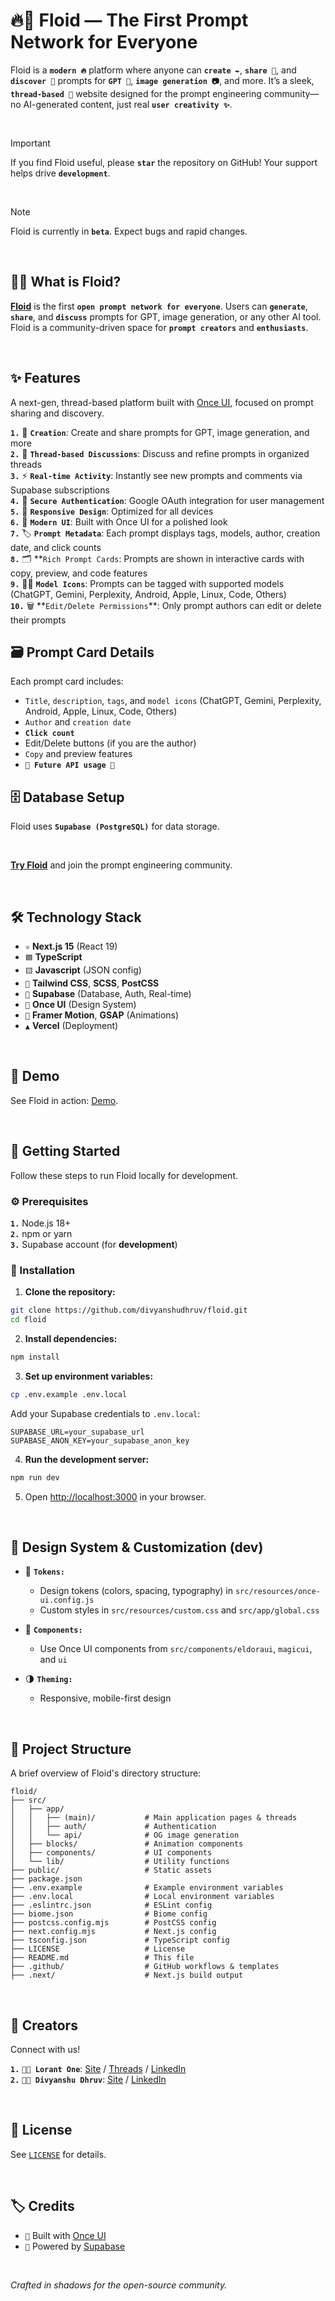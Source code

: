 # 🔥📜 Floid — The First Prompt Network for Everyone

Floid is a **`modern 🔥`** platform where anyone can **`create ✒️`**, **`share 📩`**, and **`discover 🧭`** prompts for **`GPT 🤖`**, **`image generation 📷`**, and more. It’s a sleek, **`thread-based 🧵`** website designed for the prompt engineering community—no AI-generated content, just real **`user creativity ✨`**.

<br>

> [!IMPORTANT]  
> If you find Floid useful, please **`star`** the repository on GitHub! Your support helps drive **`development`**.

<br>

> [!NOTE]  
> Floid is currently in **`beta`**. Expect bugs and rapid changes.

<br>

## 🙋‍♀️ **What is Floid?**

[**Floid**](https://floid.vercel.app/) is the first **`open prompt network for everyone`**. Users can **`generate`**, **`share`**, and **`discuss`** prompts for GPT, image generation, or any other AI tool. Floid is a community-driven space for **`prompt creators`** and **`enthusiasts`**.

<br>

## ✨ **Features**

A next-gen, thread-based platform built with [Once UI](https://once-ui.com), focused on prompt sharing and discovery.

**`1.`** 📝 **`Creation`**: Create and share prompts for GPT, image generation, and more  
**`2.`** 🧵 **`Thread-based Discussions`**: Discuss and refine prompts in organized threads  
**`3.`** ⚡ **`Real-time Activity`**: Instantly see new prompts and comments via Supabase subscriptions  
**`4.`** 🔐 **`Secure Authentication`**: Google OAuth integration for user management  
**`5.`** 📱 **`Responsive Design`**: Optimized for all devices  
**`6.`** 🎨 **`Modern UI`**: Built with Once UI for a polished look  
**`7.`** 🏷️ **`Prompt Metadata`**: Each prompt displays tags, models, author, creation date, and click counts  
**`8.`** 🗂️ **`Rich Prompt Cards`: Prompts are shown in interactive cards with copy, preview, and code features  
**`9.`** 🧑‍💻 **`Model Icons`**: Prompts can be tagged with supported models (ChatGPT, Gemini, Perplexity, Android, Apple, Linux, Code, Others)  
**`10.`** 🗑️ **`Edit/Delete Permissions`\*\*: Only prompt authors can edit or delete their prompts

## 🗃️ **Prompt Card Details**

Each prompt card includes:

- `Title`, `description`, `tags`, and `model icons` (ChatGPT, Gemini, Perplexity, Android, Apple, Linux, Code, Others)
- `Author` and `creation date`
- **`Click count`**
- Edit/Delete buttons (if you are the author)
- `Copy` and preview features
- **`🚨 Future API usage 🚨`**

## 🗄️ **Database Setup**

Floid uses **`Supabase (PostgreSQL)`** for data storage.

<br>

[**Try Floid**](https://floid.vercel.app/) and join the prompt engineering community.

<br>

## 🛠️ **Technology Stack**

- `⚛️` **Next.js 15** (React 19)
- `🟦` **TypeScript**
- `🟨` **Javascript** (JSON config)
- `🎨` **Tailwind CSS**, **SCSS**, **PostCSS**
- `🦸` **Supabase** (Database, Auth, Real-time)
- `🧩` **Once UI** (Design System)
- `🏃` **Framer Motion**, **GSAP** (Animations)
- `▲` **Vercel** (Deployment)

<br>

## 🎥 **Demo**

See Floid in action: [Demo](https://floid.vercel.app/).

<br>

## 🌠 Getting Started

Follow these steps to run Floid locally for development.

### ⚙️ Prerequisites

**`1.`** Node.js 18+  
**`2.`** npm or yarn  
**`3.`** Supabase account (for **development**)

### 📩 Installation

1. **Clone the repository:**

```bash
git clone https://github.com/divyanshudhruv/floid.git
cd floid
```

2. **Install dependencies:**

```bash
npm install
```

3. **Set up environment variables:**

```bash
cp .env.example .env.local
```

Add your Supabase credentials to `.env.local`:

```env
SUPABASE_URL=your_supabase_url
SUPABASE_ANON_KEY=your_supabase_anon_key
```

4. **Run the development server:**

```bash
npm run dev
```

5. Open [http://localhost:3000](http://localhost:3000) in your browser.

<br>

## 🧩 **Design System & Customization (dev)**

- 🎨 **`Tokens:`**

  - Design tokens (colors, spacing, typography) in `src/resources/once-ui.config.js`
  - Custom styles in `src/resources/custom.css` and `src/app/global.css`

- 🧱 **`Components:`**

  - Use Once UI components from `src/components/eldoraui`, `magicui`, and `ui`

- 🌗 **`Theming:`**
  - Responsive, mobile-first design

<br>

## 📁 Project Structure

A brief overview of Floid's directory structure:

```
floid/
├── src/
│   ├── app/
│   │   ├── (main)/           # Main application pages & threads
│   │   ├── auth/             # Authentication
│   │   └── api/              # OG image generation
│   ├── blocks/               # Animation components
│   ├── components/           # UI components
│   └── lib/                  # Utility functions
├── public/                   # Static assets
├── package.json
├── .env.example              # Example environment variables
├── .env.local                # Local environment variables
├── .eslintrc.json            # ESLint config
├── biome.json                # Biome config
├── postcss.config.mjs        # PostCSS config
├── next.config.mjs           # Next.js config
├── tsconfig.json             # TypeScript config
├── LICENSE                   # License
├── README.md                 # This file
├── .github/                  # GitHub workflows & templates
├── .next/                    # Next.js build output
```

<br>

## 👥 **Creators**

Connect with us!

**`1.`** **`👨‍💻 Lorant One`**: [Site](https://lorant.one) / [Threads](https://www.threads.net/@lorant.one) / [LinkedIn](https://www.linkedin.com/in/lorant-one/)  
**`2.`** **`👨‍💻 Divyanshu Dhruv`**: [Site](https://divyanshudhruv.is-a.dev) / [LinkedIn](https://www.linkedin.com/in/divyanshudhruv/)

<br>

## 📄 **License**

See [`LICENSE`](LICENSE) for details.

<br>

## 🏷️ **Credits**

- `🧩` Built with [Once UI](https://once-ui.com)
- `🦸` Powered by [Supabase](https://supabase.com)

<br>

_Crafted in shadows for the open-source community._
